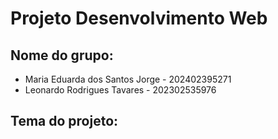 # Projeto Desenvolvimento Web

## Nome do grupo:
- Maria Eduarda dos Santos Jorge - 202402395271  
- Leonardo Rodrigues Tavares - 202302535976  

## Tema do projeto: 